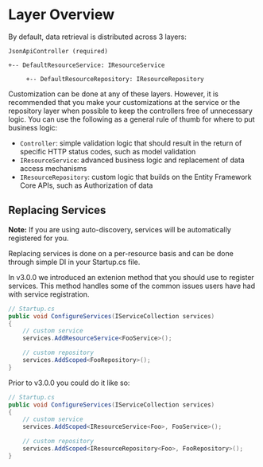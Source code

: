 # Layer Overview

By default, data retrieval is distributed across 3 layers:

```
JsonApiController (required)

+-- DefaultResourceService: IResourceService

     +-- DefaultResourceRepository: IResourceRepository
```

Customization can be done at any of these layers. However, it is recommended that you make your customizations at the service or the repository layer when possible to keep the controllers free of unnecessary logic.
You can use the following as a general rule of thumb for where to put business logic:

- `Controller`: simple validation logic that should result in the return of specific HTTP status codes, such as model validation
- `IResourceService`: advanced business logic and replacement of data access mechanisms
- `IResourceRepository`: custom logic that builds on the Entity Framework Core APIs, such as Authorization of data

## Replacing Services

**Note:** If you are using auto-discovery, services will be automatically registered for you.

Replacing services is done on a per-resource basis and can be done through simple DI in your Startup.cs file.

In v3.0.0 we introduced an extenion method that you should use to
register services. This method handles some of the common issues
users have had with service registration.

```c#
// Startup.cs
public void ConfigureServices(IServiceCollection services)
{
    // custom service
    services.AddResourceService<FooService>();

    // custom repository
    services.AddScoped<FooRepository>();
}
```

Prior to v3.0.0 you could do it like so:

```c#
// Startup.cs
public void ConfigureServices(IServiceCollection services)
{
    // custom service
    services.AddScoped<IResourceService<Foo>, FooService>();

    // custom repository
    services.AddScoped<IResourceRepository<Foo>, FooRepository>();
}
```
